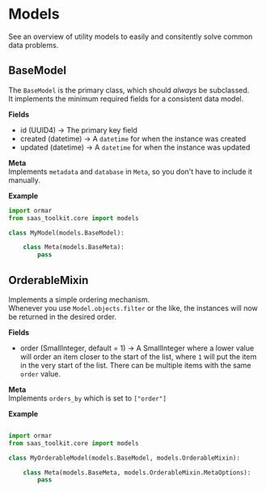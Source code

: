 # Models

See an overview of utility models to easily and consitently solve common data problems.

## BaseModel

The `BaseModel` is the primary class, which should _always_ be subclassed. <br>
It implements the minimum required fields for a consistent data model.

**Fields** <br>

- id (UUID4) -> The primary key field
- created (datetime) -> A `datetime` for when the instance was created
- updated (datetime) -> A `datetime` for when the instance was updated

**Meta** <br>
Implements `metadata` and `database` in `Meta`, so you don't have to include it manually.

**Example**

```py
import ormar
from saas_toolkit.core import models

class MyModel(models.BaseModel):

    class Meta(models.BaseMeta):
        pass

```

## OrderableMixin

Implements a simple ordering mechanism. <br>
Whenever you use `Model.objects.filter` or the like, the instances will now be returned in the desired order.

**Fields** <br>

- order (SmallInteger, default = 1) -> A SmallInteger where a lower value will order an item closer to the start of the list, where `1` will put the item in the very start of the list. There can be multiple items with the same `order` value.

**Meta** <br>
Implements `orders_by` which is set to `["order"]`

**Example**

```py

import ormar
from saas_toolkit.core import models

class MyOrderableModel(models.BaseModel, models.OrderableMixin):

    class Meta(models.BaseMeta, models.OrderableMixin.MetaOptions):
        pass
```
